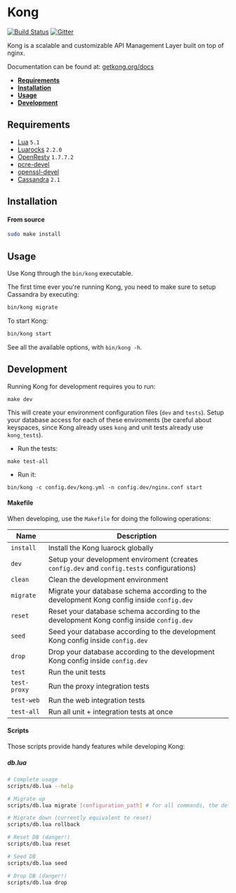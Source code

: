 # Kong

[![Build Status][travis-image]][travis-url] [![Gitter][gitter-image]][gitter-url]

Kong is a scalable and customizable API Management Layer built on top of nginx.

Documentation can be found at: [getkong.org/docs](http://getkong.org/docs)

* **[Requirements](#requirements)**
* **[Installation](#installation)**
* **[Usage](#usage)**
* **[Development](#development)**

## Requirements
- [Lua][lua-install-url] `5.1`
- [Luarocks][luarocks-url] `2.2.0`
- [OpenResty](http://openresty.com/#Download) `1.7.7.2`
- [pcre-devel][pcre-url]
- [openssl-devel][openssl-url]
- [Cassandra][cassandra-url] `2.1`

## Installation

#### From source

```bash
sudo make install
```

## Usage

Use Kong through the `bin/kong` executable.

The first time ever you're running Kong, you need to make sure to setup Cassandra by executing:

```bash
bin/kong migrate
```

To start Kong:

```bash
bin/kong start
```

See all the available options, with `bin/kong -h`.

## Development

Running Kong for development requires you to run:

```
make dev
```

This will create your environment configuration files (`dev` and `tests`). Setup your database access for each of these enviroments (be careful about keyspaces, since Kong already uses `kong` and unit tests already use `kong_tests`).

- Run the tests:

```
make test-all
```

- Run it:

```
bin/kong -c config.dev/kong.yml -n config.dev/nginx.conf start
```

#### Makefile

When developing, use the `Makefile` for doing the following operations:

| Name         | Description                                                                                         |
| ------------ | --------------------------------------------------------------------------------------------------- |
| `install`    | Install the Kong luarock globally                                                                   |
| `dev`        | Setup your development enviroment (creates `config.dev` and `config.tests` configurations)          |
| `clean`      | Clean the development environment                                                                   |
| `migrate`    | Migrate your database schema according to the development Kong config inside `config.dev`           |
| `reset`      | Reset your database schema according to the development Kong config inside `config.dev`             |
| `seed`       | Seed your database according to the development Kong config inside `config.dev`                     |
| `drop`       | Drop your database according to the development Kong config inside `config.dev`                     |
| `test`       | Run the unit tests                                                                                  |
| `test-proxy` | Run the proxy integration tests                                                                     |
| `test-web`   | Run the web integration tests                                                                       |
| `test-all`   | Run all unit + integration tests at once                                                            |

#### Scripts

Those scripts provide handy features while developing Kong:

##### db.lua

```bash
# Complete usage
scripts/db.lua --help

# Migrate up
scripts/db.lua migrate [configuration_path] # for all commands, the default configuration_path is config.dev/kong.yml

# Migrate down (currently equivalent to reset)
scripts/db.lua rollback

# Reset DB (danger!)
scripts/db.lua reset

# Seed DB
scripts/db.lua seed

# Drop DB (danger!)
scripts/db.lua drop
```

[travis-url]: https://travis-ci.org/Mashape/kong
[travis-image]: https://img.shields.io/travis/Mashape/kong.svg?style=flat
[gitter-url]: https://gitter.im/Mashape/kong?utm_source=badge&utm_medium=badge&utm_campaign=pr-badge&utm_content=badge
[gitter-image]: https://badges.gitter.im/Join%20Chat.svg
[lua-install-url]: http://www.lua.org/download.html
[luarocks-url]: https://luarocks.org
[pcre-url]: http://www.pcre.org/
[openssl-url]: https://www.openssl.org/
[cassandra-url]: http://cassandra.apache.org/
